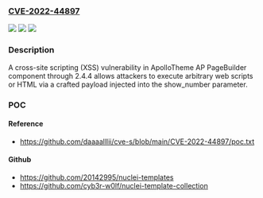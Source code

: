 ### [CVE-2022-44897](https://cve.mitre.org/cgi-bin/cvename.cgi?name=CVE-2022-44897)
![](https://img.shields.io/static/v1?label=Product&message=n%2Fa&color=blue)
![](https://img.shields.io/static/v1?label=Version&message=n%2Fa&color=blue)
![](https://img.shields.io/static/v1?label=Vulnerability&message=n%2Fa&color=brighgreen)

### Description

A cross-site scripting (XSS) vulnerability in ApolloTheme AP PageBuilder component through 2.4.4 allows attackers to execute arbitrary web scripts or HTML via a crafted payload injected into the show_number parameter.

### POC

#### Reference
- https://github.com/daaaalllii/cve-s/blob/main/CVE-2022-44897/poc.txt

#### Github
- https://github.com/20142995/nuclei-templates
- https://github.com/cyb3r-w0lf/nuclei-template-collection


